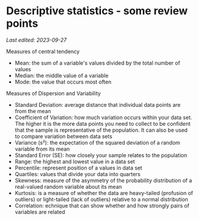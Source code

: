 # Descriptive statistics - some review points

*Last edited: 2023-09-27*

Measures of central tendency

- Mean: the sum of a variable's values divided by the total number of values
- Median: the middle value of a variable
- Mode: the value that occurs most often

Measures of Dispersion and Variability

- Standard Deviation: average distance that individual data points are from the mean
- Coefficient of Variation: how much variation occurs within your data set. The higher it is the more data points you need to collect to be confident that the sample is representative of the population. It can also be used to compare variation between data sets
- Variance (s²): the expectation of the squared deviation of a random variable from its mean
- Standard Error (SE): how closely your sample relates to the population
- Range: the highest and lowest value in a data set
- Percentile: represent position of a values in data set
- Quartiles: values that divide your data into quarters
- Skewness: measure of the asymmetry of the probability distribution of a real-valued random variable about its mean
- Kurtosis: is a measure of whether the data are heavy-tailed (profusion of outliers) or light-tailed (lack of outliers) relative to a normal distribution
- Correlation: echnique that can show whether and how strongly pairs of variables are related
